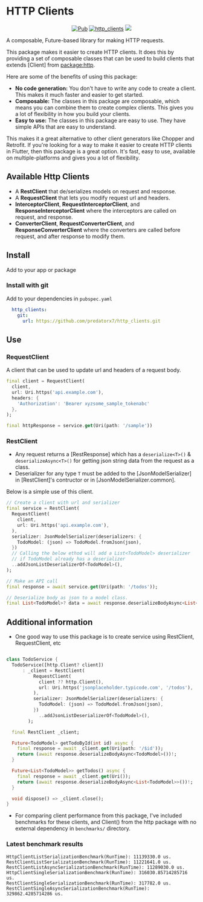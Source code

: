 # HTTP Clients

<p align="center">
<a href="https://pub.dev/packages/http_clients"><img src="https://img.shields.io/pub/v/http_clients.svg" alt="Pub"></a>
<a href="https://github.com/predatorx7/http_clients/actions/workflows/http_clients.yaml"><img src="https://github.com/predatorx7/http_clients/actions/workflows/http_clients.yaml/badge.svg" alt="http_clients"></a>
<a href="https://codecov.io/gh/predatorx7/http_clients" >
<img src="https://codecov.io/gh/predatorx7/http_clients/branch/main/graph/badge.svg?token=FIQIP0GYHK"/>
</a>
</p>

A composable, Future-based library for making HTTP requests.

This package makes it easier to create HTTP clients. It does this by providing a set of composable classes that can be used to build clients that extends [Client] from [package:http](https://pub.dev/packages/http).

Here are some of the benefits of using this package:

- **No code generation:** You don't have to write any code to create a client. This makes it much faster and easier to get started.
- **Composable:** The classes in this package are composable, which means you can combine them to create complex clients. This gives you a lot of flexibility in how you build your clients.
- **Easy to use:** The classes in this package are easy to use. They have simple APIs that are easy to understand.

This makes it a great alternative to other client generators like Chopper and Retrofit. If you're looking for a way to make it easier to create HTTP clients in Flutter, then this package is a great option. It's fast, easy to use, available on multiple-platforms and gives you a lot of flexibility.

## Available Http Clients

- A **RestClient** that de/serializes models on request and response.
- A **RequestClient** that lets you modify request url and headers.
- **InterceptorClient**, **RequestInterceptorClient**, and **ResponseInterceptorClient** where the interceptors are called on request, and response.
- **ConverterClient**, **RequestConverterClient**, and **ResponseConverterClient** where the converters are called before request, and after response to modify them.

## Install

Add to your app or package

### Install with git

Add to your dependencies in `pubspec.yaml`
```yaml
  http_clients:
    git: 
      url: https://github.com/predatorx7/http_clients.git
```

## Use

### RequestClient

A client that can be used to update url and headers of a request body.

```dart
final client = RequestClient(
  client,
  url: Uri.https('api.example.com'),
  headers: {
    'Authorization': 'Bearer xyzsome_sample_tokenabc'
  },
);

final httpResponse = service.get(Uri(path: '/sample'))
```

### RestClient

- Any request returns a [RestResponse] which has a `deserialize<T>()` & `deserializeAsync<T>()` for getting json string data from the request as a class.
- Deserializer for any type `T` must be added to the [JsonModelSerializer] in [RestClient]'s contructor or in [JsonModelSerializer.common].

Below is a simple use of this client. 
```dart
// Create a client with url and serializer
final service = RestClient(
  RequestClient(
    client,
    url: Uri.https('api.example.com'),
  ),
  serializer: JsonModelSerializer(deserializers: {
    TodoModel: (json) => TodoModel.fromJson(json),
  })
  // Calling the below ethod will add a List<TodoModel> deserializer
  // if TodoModel already has a deserializer
  ..addJsonListDeserializerOf<TodoModel>(),
);

// Make an API call
final response = await service.get(Uri(path: '/todos'));

// Deserialize body as json to a model class.
final List<TodoModel>? data = await response.deserializeBodyAsync<List<TodoModel>>();
```

## Additional information

- One good way to use this package is to create service using RestClient, RequestClient, etc

```dart

class TodoService {
  TodoService([http.Client? client])
      : _client = RestClient(
          RequestClient(
            client ?? http.Client(),
            url: Uri.https('jsonplaceholder.typicode.com', '/todos'),
          ),
          serializer: JsonModelSerializer(deserializers: {
            TodoModel: (json) => TodoModel.fromJson(json),
          })
            ..addJsonListDeserializerOf<TodoModel>(),
        );

  final RestClient _client;

  Future<TodoModel> getTodoById(int id) async {
    final response = await _client.get(Uri(path: '/$id'));
    return (await response.deserializeBodyAsync<TodoModel>())!;
  }

  Future<List<TodoModel>> getTodos() async {
    final response = await _client.get(Uri());
    return (await response.deserializeBodyAsync<List<TodoModel>>())!;
  }

  void dispose() => _client.close();
}
```

- For comparing client performance from this package, I've included benchmarks for these clients, and Client() from the http package with no external dependency in `benchmarks/` directory.

### Latest benchmark results

```
HttpClientListSerializationBenchmark(RunTime): 11139330.0 us.
RestClientListSerializationBenchmark(RunTime): 11221641.0 us.
RestClientListAsyncSerializationBenchmark(RunTime): 11289030.0 us.
HttpClientSingleSerializationBenchmark(RunTime): 316030.85714285716 us.
RestClientSingleSerializationBenchmark(RunTime): 317782.0 us.
RestClientSingleAsyncSerializationBenchmark(RunTime): 329862.4285714286 us.
```